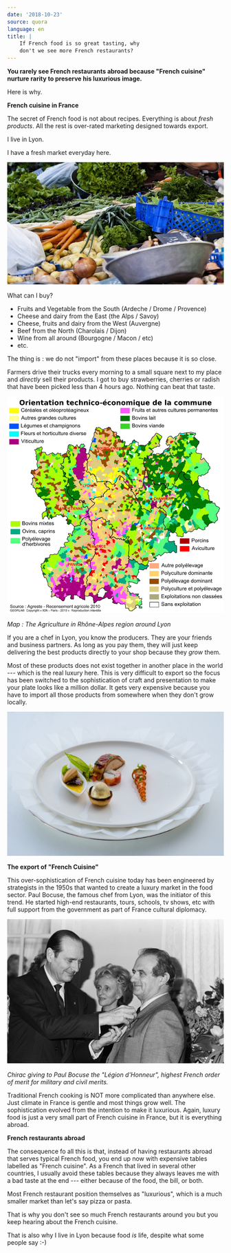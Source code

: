 ```yaml
---
date: '2018-10-23'
source: quora
language: en
title: |
    If French food is so great tasting, why
    don't we see more French restaurants?
---
```


**You rarely see French restaurants abroad because "French cuisine"
nurture rarity to preserve his luxurious image.**

Here is why.

**French cuisine in France**

The secret of French food is not about recipes. Everything is about
*fresh products*. All the rest is over-rated marketing designed towards
export.

I live in Lyon.

I have a fresh market everyday here.

![](./img/main-qimg-244b453d9d25952d5929f537d8523640.png)

What can I buy?

-   Fruits and Vegetable from the South (Ardeche / Drome / Provence)
-   Cheese and dairy from the East (the Alps / Savoy)
-   Cheese, fruits and dairy from the West (Auvergne)
-   Beef from the North (Charolais / Dijon)
-   Wine from all around (Bourgogne / Macon / etc)
-   etc.

The thing is : we do not "import" from these places because it is so
close.

Farmers drive their trucks every morning to a small square next to my
place and *directly* sell their products. I got to buy strawberries,
cherries or radish that have been picked less than 4 hours ago. Nothing
can beat that taste.

![](./img/main-qimg-60573dd2ad5fe2cbf7782768998a02ab.png)

*Map : The Agriculture in Rhône-Alpes region around Lyon*

If you are a chef in Lyon, you know the producers. They are your friends
and business partners. As long as you pay them, they will just keep
delivering the best products directly to your shop because they *grow*
them.

Most of these products does not exist together in another place in the
world --- which is the real luxury here. This is very difficult to
export so the focus has been switched to the sophistication of craft and
presentation to make your plate looks like a million dollar. It gets
very expensive because you have to import all those products from
somewhere when they don't grow locally.

![](./img/main-qimg-04a5902c2142df83a73401c523beed1b.png)

**The export of "French Cuisine"**

This over-sophistication of French cuisine today has been engineered by
strategists in the 1950s that wanted to create a luxury market in the
food sector. Paul Bocuse, the famous chef from Lyon, was the initiator
of this trend. He started high-end restaurants, tours, schools, tv
shows, etc with full support from the government as part of France
cultural diplomacy.

![](./img/main-qimg-dbb9561e3fb7882645541df6e6501536.png)

*Chirac giving to Paul Bocuse the "Légion d'Honneur", highest French
order of merit for military and civil merits.*

Traditional French cooking is NOT more complicated than anywhere else.
Just climate in France is gentle and most things grow well. The
sophistication evolved from the intention to make it luxurious. Again,
luxury food is just a very small part of French cuisine in France, but
it is everything abroad.

**French restaurants abroad**

The consequence fo all this is that, instead of having restaurants
abroad that serves typical French food, you end up now with expensive
tables labelled as "French cuisine". As a French that lived in several
other countries, I usually avoid these tables because they always leaves
me with a bad taste at the end --- either because of the food, the bill,
or both.

Most French restaurant position themselves as "luxurious", which is a
much smaller market than let's say pizza or pasta.

That is why you don't see so much French restaurants around you but you
keep hearing about the French cuisine.

That is also why I live in Lyon because food *is* life, despite what
some people say :-)
